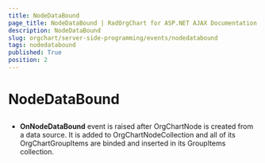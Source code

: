 ```yaml
---
title: NodeDataBound
page_title: NodeDataBound | RadOrgChart for ASP.NET AJAX Documentation
description: NodeDataBound
slug: orgchart/server-side-programming/events/nodedatabound
tags: nodedatabound
published: True
position: 2
---
```


# NodeDataBound



## 

* **OnNodeDataBound** event is raised after OrgChartNode is created from a data source. It is added to OrgChartNodeCollection and all of its OrgChartGroupItems are binded and inserted in its GroupItems collection.
